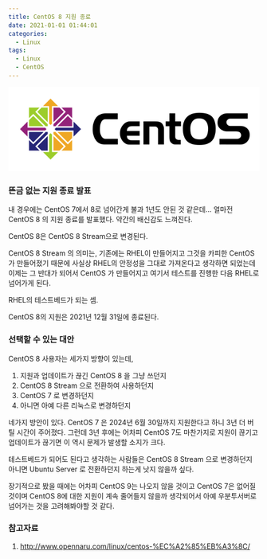 ```yaml
---
title: CentOS 8 지원 종료
date: 2021-01-01 01:44:01
categories:
  - Linux
tags:
  - Linux
  - CentOS
---
```


![](/assets/images/centos_logo.png)

### 뜬금 없는 지원 종료 발표

내 경우에는 CentOS 7에서 8로 넘어간게 불과 1년도 안된 것 같은데... 얼마전 CentOS 8 의 지원 종료를 발표했다. 약간의 배신감도 느껴진다.

CentOS 8은 CentOS 8 Stream으로 변경된다.

CentOS 8 Stream 의 의미는, 기존에는 RHEL이 만들어지고 그것을 카피한 CentOS가 만들어졌기 때문에 사실상 RHEL의 안정성을 그대로 가져온다고 생각하면 되었는데 이제는 그 반대가 되어서 CentOS 가 만들어지고 여기서 테스트를 진행한 다음 RHEL로 넘어가게 된다.

RHEL의 테스트베드가 되는 셈.

CentOS 8의 지원은 2021년 12월 31일에 종료된다.

### 선택할 수 있는 대안

CentOS 8 사용자는 세가지 방향이 있는데,
1. 지원과 업데이트가 끊긴 CentOS 8 을 그냥 쓰던지
2. CentOS 8 Stream 으로 전환하여 사용하던지
3. CentOS 7 로 변경하던지
4. 아니면 아예 다른 리눅스로 변경하던지

네가지 방안이 있다. CentOS 7 은 2024년 6월 30일까지 지원한다고 하니 3년 더 버틸 시간이 주어졌다. 그런데 3년 후에는 어차피 CentOS 7도 마찬가지로 지원이 끊기고 업데이트가 끊기면 이 역시 문제가 발생할 소지가 크다.

테스트베드가 되어도 된다고 생각하는 사람들은 CentOS 8 Stream 으로 변경하던지 아니면 Ubuntu Server 로 전환하던지 하는게 낫지 않을까 싶다.

장기적으로 봤을 때에는 어차피 CentOS 9는 나오지 않을 것이고 CentOS 7은 없어질 것이며 CentOS 8에 대한 지원이 계속 줄어들지 않을까 생각되어서 아예 우분투서버로 넘어가는 것을 고려해봐야할 것 같다.

### 참고자료

1. <http://www.opennaru.com/linux/centos-%EC%A2%85%EB%A3%8C/>
